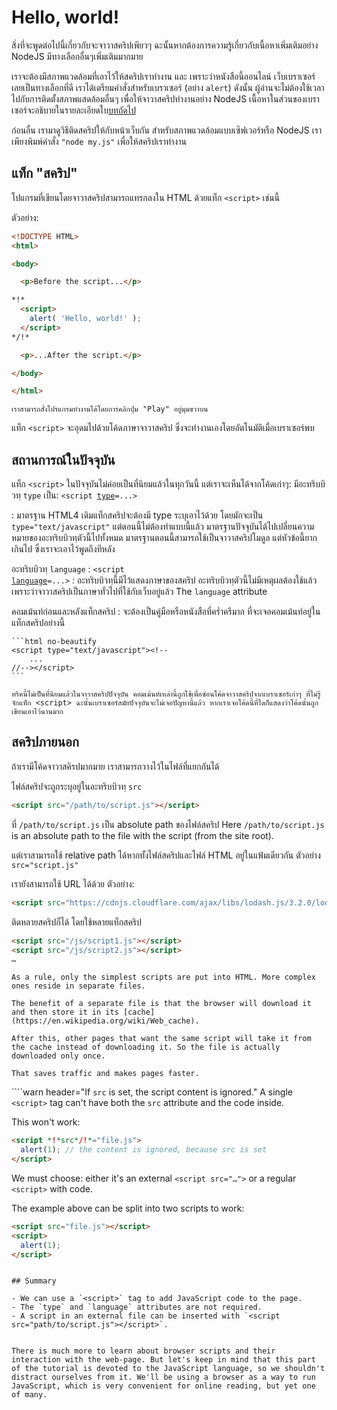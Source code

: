 # Hello, world!

สิ่งที่จะพูดต่อไปนี้เกี่ยวกับจะจาวาสคริปเพียวๆ ฉะนั้นหากต้องการความรู้เกี่ยวกับเนื้อหาเพิ่มเติมอย่าง NodeJS มีทางเลือกอื่นๆเพิ่มเติมมากมาย 

เราจะต้องมีสภาพแวดล้อมที่เอาไว้ให้สคริปเราทำงาน และ เพราะว่าหนังสือนี้ออนไลน์ เว็บเบราเซอร์เลยเป็นทางเลือกที่ดี เราได้เตรียมคำสั่งสำหรับเบราเซอร์ (อย่าง `alert`) ดังนั้น ผู้อ่านจะไม่ต้องใช้เวลาไปกับการติดตั้งสภาพแสดล้อมอื่นๆ เพื่อให้จาวาสคริปทำงานอย่าง NodeJS เนื้อหาในส่วนของเบราเซอร์จะอธิบายในรายละเอียดใบ[บทถัดไป](/ui)

ก่อนอื่น เรามาดูวิธีติดสคริปให้กับหน้าเว็บกัน สำหรับสภาพแวดล้อมแบบเซิฟเวอร์หรือ NodeJS เราเพียงพิมพ์คำสั่ง `"node my.js"` เพื่อให้สคริปเราทำงาน

## แท็ก "สคริป"

โปแกรมที่เขียนโดยจาวาสคริปสามารถแทรกลงใน HTML ด้วยแท็ก `<script>` เช่นนี้

ตัวอย่าง:

```html run height=100
<!DOCTYPE HTML>
<html>

<body>

  <p>Before the script...</p>

*!*
  <script>
    alert( 'Hello, world!' );
  </script>
*/!*

  <p>...After the script.</p>

</body>

</html>
```

```online
เราสามารถสั่งโปรแกรมทำงานได้โดยการคลิกปุ่ม "Play" อยู่มุมขวาบน
```

แท็ก `<script>` จะอุดมไปด้วยโค้ดภาษาจาวาสคริป ซึ่งจะทำงานเองโดยอัตโนมัติเมื่อเบราเซอร์พบ


## สถานการณ์ในปัจจุบัน

แท็ก `<script>` ในปัจจุบันไม่ค่อยเป็นที่นิยมแล้วในทุกวันนี้ แต่เราจะเห็นได้จากโค้ดเก่าๆ:
มีอะทริบบิวทฺ `type` เป็น: <code>&lt;script <u>type</u>=...&gt;</code>

  : มาตรฐาน HTML4 เดิมแท็กสคริปจะต้องมี type ระบุเอาไว้ด้วย โดยมักจะเป็น `type="text/javascript"` แต่ตอนนี้ไม่ต้องทำแบบนี้แล้ว มาตรฐานปัจจุบันได้ไปเปลี่ยนความหมายของอะทริบบิวทฺตัวนี้ไปทั้งหมด มาตรฐานตอนนี้สามารถใช้เป็นจาวาสคริปโมดูล แต่หัวข้อนี้ยากเกินไป ซึ่งเราจะเอาไว้พูดถึงทีหลัง

อะทริบบิวทฺ `language` : <code>&lt;script <u>language</u>=...&gt;</code>
  : อะทริบบิวทฺนี้มีไว้แสดงภาษาของสคริป อะทริบบิวทฺตัวนี้ไม่มีเหตุผลต้องใช้แล้ว เพราะว่าจาวาสคริปเป็นภาษาทั่วไปที่ใช้กับเว็บอยู่แล้ว
 The `language` attribute
 
คอมเม้นท์ก่อนและหลังแท็กสคริป
  : จะต้องเป็นคู่มือหรือหนังสือที่คร่ำครึมาก ที่จะเจอคอมเม้นท์อยู่ในแท็กสคริปอย่างนี้

    ```html no-beautify
    <script type="text/javascript"><!--
        ...
    //--></script>
    ```
    
    ทริคนี้ไม่เป็นที่นิยมแล้วในจาวาสคริปปัจจุบัน คอมเม้นท์เหล่านี้ถูกใช้เพื่อซ่อนโค้ดจาวาสคริปจากเบราเซอร์เก่าๆ ที่ไม่รู้จักแท็ก <script> ฉะนั้นเบราเซอร์สมัยปัจจุบันจะไม่เจอปัญหานี้แล้ว หากเราเจอโค้ดนี้ที่ใดก็แสดงว่าโค้ดนั้นถูกเขียนเอาไว้นานมาก

## สคริปภายนอก

ถ้าเรามีโค้ดจาวาสคิรปมากมาย เราสามารถวางไว้ในไฟล์ที่แยกกันได้

ไฟล์สคริปจะถูกระบุอยู่ในอะทริบบิวทฺ `src` 

```html
<script src="/path/to/script.js"></script>
```

ที่ `/path/to/script.js` เป็น absolute path ของไฟล์สคริป 
Here `/path/to/script.js` is an absolute path to the file with the script (from the site root).

แต่เราสามารถใช้ relative path ได้หากทั้งไฟล์สคริปและไฟล์ HTML อยู่ในแฟ้มเดียวกัน ตัวอย่าง `src="script.js"` 

เรายังสามารถใช้ URL ได้ด้วย ตัวอย่าง: 

```html
<script src="https://cdnjs.cloudflare.com/ajax/libs/lodash.js/3.2.0/lodash.js"></script>
```

ติดหลายสคริปก็ได้ โดยใช้หลายแท็กสคริป

```html
<script src="/js/script1.js"></script>
<script src="/js/script2.js"></script>
…
```

```smart
As a rule, only the simplest scripts are put into HTML. More complex ones reside in separate files.

The benefit of a separate file is that the browser will download it and then store it in its [cache](https://en.wikipedia.org/wiki/Web_cache).

After this, other pages that want the same script will take it from the cache instead of downloading it. So the file is actually downloaded only once.

That saves traffic and makes pages faster.
```

````warn header="If `src` is set, the script content is ignored."
A single `<script>` tag can't have both the `src` attribute and the code inside.

This won't work:

```html
<script *!*src*/!*="file.js">
  alert(1); // the content is ignored, because src is set
</script>
```

We must choose: either it's an external `<script src="…">` or a regular `<script>` with code.

The example above can be split into two scripts to work:

```html
<script src="file.js"></script>
<script>
  alert(1);
</script>
```
````

## Summary

- We can use a `<script>` tag to add JavaScript code to the page.
- The `type` and `language` attributes are not required.
- A script in an external file can be inserted with `<script src="path/to/script.js"></script>`.


There is much more to learn about browser scripts and their interaction with the web-page. But let's keep in mind that this part of the tutorial is devoted to the JavaScript language, so we shouldn't distract ourselves from it. We'll be using a browser as a way to run JavaScript, which is very convenient for online reading, but yet one of many.
